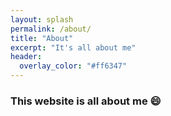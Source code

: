 ```yaml
---
layout: splash
permalink: /about/
title: "About"
excerpt: "It's all about me"
header:
  overlay_color: "#ff6347"
---
```

### This website is all about me :smile:
